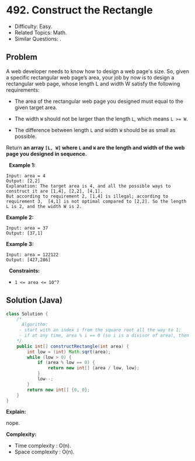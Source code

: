 # 492. Construct the Rectangle

- Difficulty: Easy.
- Related Topics: Math.
- Similar Questions: .

## Problem

A web developer needs to know how to design a web page's size. So, given a specific rectangular web page’s area, your job by now is to design a rectangular web page, whose length L and width W satisfy the following requirements:


	
- The area of the rectangular web page you designed must equal to the given target area.
	
- The width ```W``` should not be larger than the length ```L```, which means ```L >= W```.
	
- The difference between length ```L``` and width ```W``` should be as small as possible.


Return **an array ```[L, W]``` where ```L``` and ```W``` are the length and width of the web page you designed in sequence.**

 
**Example 1:**

```
Input: area = 4
Output: [2,2]
Explanation: The target area is 4, and all the possible ways to construct it are [1,4], [2,2], [4,1]. 
But according to requirement 2, [1,4] is illegal; according to requirement 3,  [4,1] is not optimal compared to [2,2]. So the length L is 2, and the width W is 2.
```

**Example 2:**

```
Input: area = 37
Output: [37,1]
```

**Example 3:**

```
Input: area = 122122
Output: [427,286]
```

 
**Constraints:**


	
- ```1 <= area <= 10^7```



## Solution (Java)

```java
class Solution {
    /*
      Algorithm:
     - start with an index i from the square root all the way to 1;
     - if at any time, area % i == 0 (so i is a divisor of area), then it's the closest solution.
    */
    public int[] constructRectangle(int area) {
        int low = (int) Math.sqrt(area);
        while (low > 0) {
            if (area % low == 0) {
                return new int[] {area / low, low};
            }
            low--;
        }
        return new int[] {0, 0};
    }
}
```

**Explain:**

nope.

**Complexity:**

* Time complexity : O(n).
* Space complexity : O(n).

